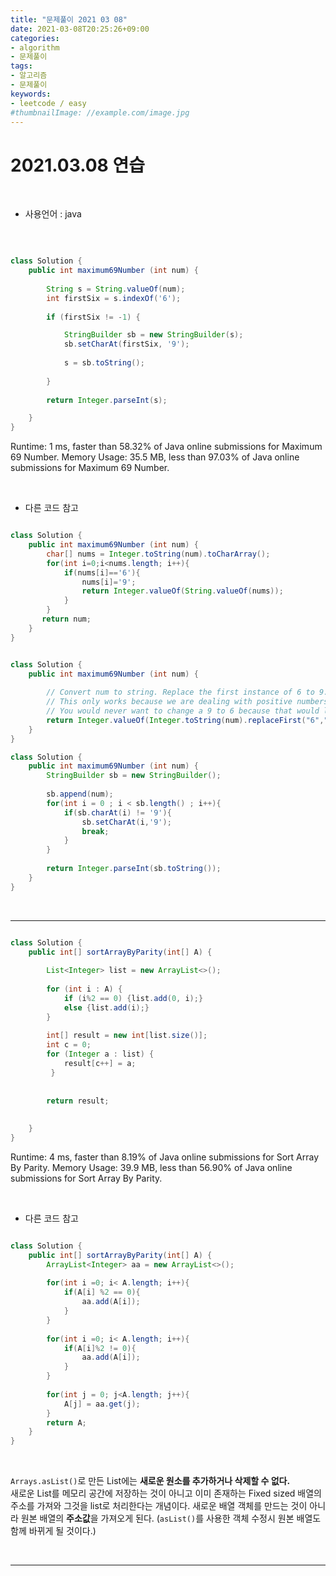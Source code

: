 ```yaml
---
title: "문제풀이 2021 03 08"
date: 2021-03-08T20:25:26+09:00
categories:
- algorithm
- 문제풀이
tags:
- 알고리즘
- 문제풀이
keywords:
- leetcode / easy
#thumbnailImage: //example.com/image.jpg
---
```


<!--more-->
# 2021.03.08 연습

&nbsp;

- 사용언어 : java   

&nbsp;


```java

class Solution {
    public int maximum69Number (int num) {
        
        String s = String.valueOf(num);
        int firstSix = s.indexOf('6');
        
        if (firstSix != -1) {

            StringBuilder sb = new StringBuilder(s);
            sb.setCharAt(firstSix, '9');
            
            s = sb.toString();
            
        }
        
        return Integer.parseInt(s);

    }
}
```

Runtime: 1 ms, faster than 58.32% of Java online submissions for Maximum 69 Number.
Memory Usage: 35.5 MB, less than 97.03% of Java online submissions for Maximum 69 Number.

&nbsp;

- 다른 코드 참고

```java

class Solution {
    public int maximum69Number (int num) {
        char[] nums = Integer.toString(num).toCharArray();
        for(int i=0;i<nums.length; i++){
            if(nums[i]=='6'){
                nums[i]='9';
                return Integer.valueOf(String.valueOf(nums));
            }
        }
       return num;
    }
}


class Solution {
    public int maximum69Number (int num) {
        
        // Convert num to string. Replace the first instance of 6 to 9. Then convert altered (String)num to (Integer)num
        // This only works because we are dealing with positive numbers.
        // You would never want to change a 9 to 6 because that would lower our number.
        return Integer.valueOf(Integer.toString(num).replaceFirst("6","9"));
    }
}

class Solution {
    public int maximum69Number (int num) {
        StringBuilder sb = new StringBuilder();
        
        sb.append(num);
        for(int i = 0 ; i < sb.length() ; i++){
            if(sb.charAt(i) != '9'){
                sb.setCharAt(i,'9');
                break;
            }
        }
        
        return Integer.parseInt(sb.toString());
    }
}

```

&nbsp;

-----


```java

class Solution {
    public int[] sortArrayByParity(int[] A) {
        
        List<Integer> list = new ArrayList<>();
        
        for (int i : A) {
            if (i%2 == 0) {list.add(0, i);}
            else {list.add(i);}
        }
        
        int[] result = new int[list.size()];
        int c = 0;
        for (Integer a : list) {
            result[c++] = a;
         }
        
        
        return result;
            
        
    }
}

```

Runtime: 4 ms, faster than 8.19% of Java online submissions for Sort Array By Parity.
Memory Usage: 39.9 MB, less than 56.90% of Java online submissions for Sort Array By Parity.

&nbsp;

- 다른 코드 참고

```java

class Solution {
    public int[] sortArrayByParity(int[] A) {
        ArrayList<Integer> aa = new ArrayList<>();
        
        for(int i =0; i< A.length; i++){
            if(A[i] %2 == 0){
                aa.add(A[i]);
            }
        }
        
        for(int i =0; i< A.length; i++){
            if(A[i]%2 != 0){
                aa.add(A[i]);
            }
        }
        
        for(int j = 0; j<A.length; j++){
            A[j] = aa.get(j);
        }
        return A;
    }
}

```


&nbsp;

`Arrays.asList()`로 만든 List에는 **새로운 원소를 추가하거나 삭제할 수 없다.**    
 새로운 List를 메모리 공간에 저장하는 것이 아니고 이미 존재하는 Fixed sized 배열의 주소를 가져와 그것을 list로 처리한다는 개념이다. 새로운 배열 객체를 만드는 것이 아니라 원본 배열의 **주소값**을 가져오게 된다. (`asList()`를 사용한 객체 수정시 원본 배열도 함께 바뀌게 될 것이다.)


&nbsp;

-----